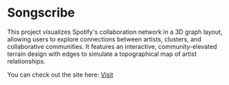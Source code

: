 # Songscribe

This project visualizes Spotify's collaboration network in a 3D graph layout, allowing users to explore connections between artists, clusters, and collaborative communities. It features an interactive, community-elevated terrain design with edges to simulate a topographical map of artist relationships.

You can check out the site here: [Visit](https://spotify-collaboration-network-7f7d5ee3e659.herokuapp.com/)
